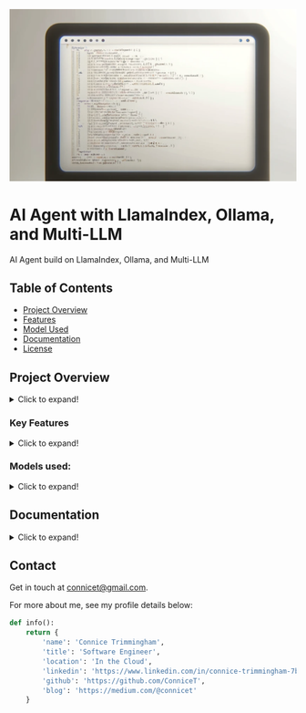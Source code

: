 ![Language Learning Machine Visualization](image/llmpic.png)

# AI Agent with LlamaIndex, Ollama, and Multi-LLM

 AI Agent build on LlamaIndex, Ollama, and Multi-LLM 

## Table of Contents
- [Project Overview](#project-overview)
- [Features](#key-features)
- [Model Used](#models-used)
- [Documentation](#documentation)
- [License](#license)


## Project Overview
<details>
<summary>Click to expand!</summary>
This project uses advanced AI components to efficiently handle complex data querying and manipulation tasks. It is designed to leverage multiple language models (LLMs), integrated using the Retriever-Answer Generator (RAG) framework, to enhance the processing and understanding of large datasets.
</details>

### Key Features
<details>
<summary>Click to expand!</summary>

- **Advanced Data Querying**: Utilizes LlamaIndex for sophisticated data retrieval, Document querying and processing, ensuring quick and accurate access to the necessary information.
- **Multi-LLM Integration**: Incorporates multiple language models that work together to analyze and process data, providing a comprehensive understanding of text-based information.
- **Dynamic Tool Selection**: Equipped with various tools, the system intelligently selects the most appropriate tool based on the specific use case scenario, optimizing performance and results.
- **Automated Code Generation**: Feeds data, including code files, to the agent, which then generates relevant code snippets or entire programs based on the input provided.
- **Result Persistence**: Outputs are systematically parsed and saved to a designated output folder, making it easy to access and utilize generated data.
- **Scalable architecture**: suitable for expanding with more features or models.
</details>

### Models used:
<details>
<summary>Click to expand!</summary>

- :books: **LlamaIndex**: Indexing and retrieval capabilities for LLM applications.
- :brain: **Ollama**: A powerful language model for understanding and generating human-like text.
- :mag_right: **RAG**: Retrieval Augmented Generation.
- :robot: **Multi-LLM**: Utilizes multiple language models to enhance processing power and accuracy.
</details>




## Documentation
<details>
<summary>Click to expand!</summary>
For more detailed information about how to use this project and the technologies involved, visit the following links:

- [LlamaIndex Documentation](https://llamaindex.example.com/docs)
- [Ollama Documentation](https://ollama.example.com/docs)
- [Multi-LLM Documentation](https://multillm.example.com/docs)
</details>


## Contact
Get in touch at [connicet@gmail.com](mailto:connicet@gmail.com).

For more about me, see my profile details below:

```python
def info():
    return {
        'name': 'Connice Trimmingham',
        'title': 'Software Engineer',
        'location': 'In the Cloud',
        'linkedin': 'https://www.linkedin.com/in/connice-trimmingham-7b9131158/',
        'github': 'https://github.com/ConniceT',
        'blog': 'https://medium.com/@connicet'
    }

